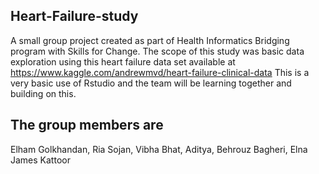 ## Heart-Failure-study
A small group project created as part of Health Informatics Bridging program with Skills for Change. The scope of this study was basic data exploration using this heart failure data set available at https://www.kaggle.com/andrewmvd/heart-failure-clinical-data
This is a very basic use of Rstudio and the team will be learning together and building on this.

## The group members are 
Elham  Golkhandan,
Ria Sojan,
Vibha Bhat,
Aditya,
Behrouz Bagheri,
Elna James Kattoor 
